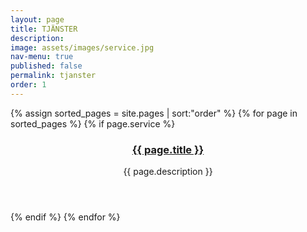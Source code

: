 ```yaml
---
layout: page
title: TJÄNSTER
description: 
image: assets/images/service.jpg
nav-menu: true
published: false
permalink: tjanster
order: 1
---
```


<section id="one" class="tiles">
        {% assign sorted_pages = site.pages | sort:"order" %}
        {% for page in sorted_pages %}
	{% if page.service %}
        <article>
                <span class="image">
                        <img src="{{ page.image }}" alt="" />
                </span>
                <header class="major">
                        <h3><a href="{{ page.url | relative_url  }}" class="link">{{ page.title }}</a></h3>
                        <p>{{ page.description }}</p>
                </header>
        </article>
	{% endif %}
	{% endfor %}
</section>

